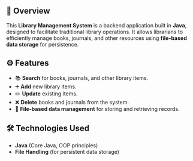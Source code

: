 
## 📌 Overview

This **Library Management System** is a backend application built in **Java**, designed to facilitate traditional library operations. It allows librarians to efficiently manage books, journals, and other resources using **file-based data storage** for persistence.

## ⚙️ Features

- 📚 **Search** for books, journals, and other library items.
- ➕ **Add** new library items.
- ✏️ **Update** existing items.
- ❌ **Delete** books and journals from the system.
- 📂 **File-based data management** for storing and retrieving records.

## 🛠️ Technologies Used

- **Java** (Core Java, OOP principles)
- **File Handling** (for persistent data storage)
